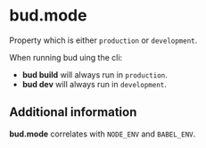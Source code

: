 # bud.mode

Property which is either `production` or `development`.

When running bud uing the cli:

- **bud build** will always run in `production`.
- **bud dev** will always run in `development`.

## Additional information

**bud.mode** correlates with `NODE_ENV` and `BABEL_ENV`.
